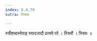 ```yaml
---
index: 6.4.79
sutra: स्त्रियाः

---
```

 स्त्रीशब्दस्येयङ् स्यादजादौ प्रत्यये परे । स्त्रियौ । स्त्रियः ॥ 